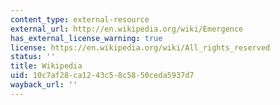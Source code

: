 ```yaml
---
content_type: external-resource
external_url: http://en.wikipedia.org/wiki/Emergence
has_external_license_warning: true
license: https://en.wikipedia.org/wiki/All_rights_reserved
status: ''
title: Wikipedia
uid: 10c7af28-ca12-43c5-8c58-50ceda5937d7
wayback_url: ''
---
```

